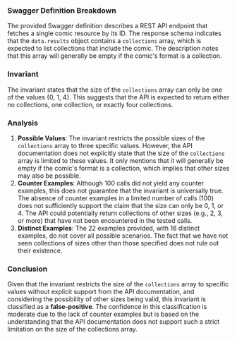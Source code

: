 ### Swagger Definition Breakdown
The provided Swagger definition describes a REST API endpoint that fetches a single comic resource by its ID. The response schema indicates that the `data.results` object contains a `collections` array, which is expected to list collections that include the comic. The description notes that this array will generally be empty if the comic's format is a collection.

### Invariant
The invariant states that the size of the `collections` array can only be one of the values {0, 1, 4}. This suggests that the API is expected to return either no collections, one collection, or exactly four collections.

### Analysis
1. **Possible Values**: The invariant restricts the possible sizes of the `collections` array to three specific values. However, the API documentation does not explicitly state that the size of the `collections` array is limited to these values. It only mentions that it will generally be empty if the comic's format is a collection, which implies that other sizes may also be possible.
2. **Counter Examples**: Although 100 calls did not yield any counter examples, this does not guarantee that the invariant is universally true. The absence of counter examples in a limited number of calls (100) does not sufficiently support the claim that the size can only be 0, 1, or 4. The API could potentially return collections of other sizes (e.g., 2, 3, or more) that have not been encountered in the tested calls.
3. **Distinct Examples**: The 22 examples provided, with 16 distinct examples, do not cover all possible scenarios. The fact that we have not seen collections of sizes other than those specified does not rule out their existence.

### Conclusion
Given that the invariant restricts the size of the `collections` array to specific values without explicit support from the API documentation, and considering the possibility of other sizes being valid, this invariant is classified as a **false-positive**. The confidence in this classification is moderate due to the lack of counter examples but is based on the understanding that the API documentation does not support such a strict limitation on the size of the collections array.
